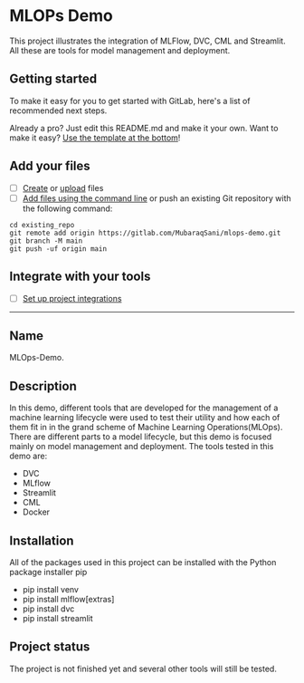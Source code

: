 # MLOPs Demo

This project illustrates the integration of MLFlow, DVC, CML and Streamlit. All these are tools for model management and deployment.

## Getting started

To make it easy for you to get started with GitLab, here's a list of recommended next steps.

Already a pro? Just edit this README.md and make it your own. Want to make it easy? [Use the template at the bottom](#editing-this-readme)!

## Add your files

- [ ] [Create](https://docs.gitlab.com/ee/user/project/repository/web_editor.html#create-a-file) or [upload](https://docs.gitlab.com/ee/user/project/repository/web_editor.html#upload-a-file) files
- [ ] [Add files using the command line](https://docs.gitlab.com/ee/gitlab-basics/add-file.html#add-a-file-using-the-command-line) or push an existing Git repository with the following command:

```
cd existing_repo
git remote add origin https://gitlab.com/MubaraqSani/mlops-demo.git
git branch -M main
git push -uf origin main
```

## Integrate with your tools

- [ ] [Set up project integrations](https://gitlab.com/MubaraqSani/mlops-demo/-/settings/integrations)

***
## Name
MLOps-Demo.

## Description
In this demo, different tools that are developed for the management of a machine learning lifecycle were used to test their utility and how each of them fit in in the grand scheme of Machine Learning Operations(MLOps). There are different parts to a model lifecycle, but this demo is focused mainly on model management and deployment.
 The tools tested in this demo are:
- DVC
- MLflow
- Streamlit
- CML
- Docker

## Installation
All of the packages used in this project can be installed with the Python package installer pip

- pip install venv
- pip install mlflow[extras]
- pip install dvc
- pip install streamlit

## Project status
The project is not finished yet and several other tools will still be tested.
